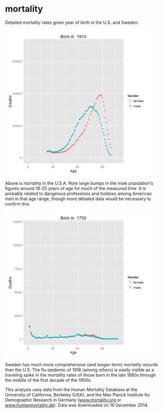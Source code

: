 mortality
===========================

<html>
<body>
<p>Detailed mortality rates given year of birth in the U.S. and Sweden.
</p>
<img src="mortality.gif" alt="U.S. Mortality">
<p>Above is mortality in the U.S.A. Note large bumps in the male population's figures around 18-25 years of age for much of the measured time. It is probably related to dangerous professions and hobbies among American men in that age range, though more detailed data would be necessary to confirm this.</figcaption>
</p><img src="mortality_swede.gif" alt="Sweden Mortality">
<p>Sweden has much more comprehensive (and longer-term) mortality records than the U.S. The flu epidemic of 1918 (among others) is easily visible as a traveling spike in the mortality rates of those born in the late 1880s through the middle of the first decade of the 1900s.</p>
<p>This analysis uses data from the Human Mortality Database at the University of California, Berkeley (USA), and the Max Planck Institute for Demographic Research in Germany (<a href="http://www.mortality.org">www.mortality.org</a> or <a href="http://www.humanmortality.de">www.humanmortality.de</a>). Data was downloaded on 16 December 2014.
</p>
</body>
</html>
